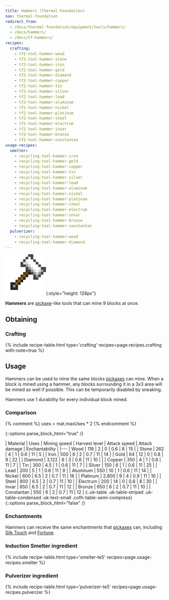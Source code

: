 ```yaml
---
title: Hammers (Thermal Foundation)
nav: thermal-foundation
redirect_from:
  - /docs/thermal-foundation/equipment/tools/hammers/
  - /docs/hammers/
  - /docs/tf-hammers/
recipes:
  crafting:
    - tf2-tool-hammer-wood
    - tf2-tool-hammer-stone
    - tf2-tool-hammer-iron
    - tf2-tool-hammer-gold
    - tf2-tool-hammer-diamond
    - tf2-tool-hammer-copper
    - tf2-tool-hammer-tin
    - tf2-tool-hammer-silver
    - tf2-tool-hammer-lead
    - tf2-tool-hammer-aluminum
    - tf2-tool-hammer-nickel
    - tf2-tool-hammer-platinum
    - tf2-tool-hammer-steel
    - tf2-tool-hammer-electrum
    - tf2-tool-hammer-invar
    - tf2-tool-hammer-bronze
    - tf2-tool-hammer-constantan
usage-recipes:
  smelter:
    - recycling-tool-hammer-iron
    - recycling-tool-hammer-gold
    - recycling-tool-hammer-copper
    - recycling-tool-hammer-tin
    - recycling-tool-hammer-silver
    - recycling-tool-hammer-lead
    - recycling-tool-hammer-aluminum
    - recycling-tool-hammer-nickel
    - recycling-tool-hammer-platinum
    - recycling-tool-hammer-steel
    - recycling-tool-hammer-electrum
    - recycling-tool-hammer-invar
    - recycling-tool-hammer-bronze
    - recycling-tool-hammer-constantan
  pulverizer:
    - recycling-tool-hammer-wood
    - recycling-tool-hammer-diamond
---
```


![Hammers](/assets/images/thermal-foundation/hammers.gif){:style="height: 128px"}


**Hammers** are [pickaxe](https://minecraft.gamepedia.com/Pickaxe)-like tools
that can mine 9 blocks at once.


Obtaining
---------

### Crafting
{% include recipe-table.html type='crafting' recipes=page.recipes.crafting with-note=true %}


Usage
-----

Hammers can be used to mine the same blocks
[pickaxes](https://minecraft.gamepedia.com/Pickaxe) can mine. When a block is
mined using a hammer, any blocks surrounding it in a 3x3 area will be mined as
well if possible. This can be temporarily disabled by sneaking.

Hammers use 1 durability for every individual block mined.

### Comparison
{% comment %}
uses = mat.maxUses * 2
{% endcomment %}

{::options parse_block_html="true" /}
<div class="uk-overflow-container">
| Material | Uses | Mining speed | Harvest level | Attack speed | Attack damage | Enchantability |
|---
| Wood | 118 | 2 | 0 | 0.6 | 8 | 15 |
| Stone | 262 | 4 | 1 | 0.6 | 11 | 5 |
| Iron | 500 | 6 | 2 | 0.7 | 11 | 14 |
| Gold | 64 | 12 | 0 | 0.8 | 8 | 22 |
| Diamond | 3,122 | 8 | 3 | 0.8 | 11 | 10 |
|
| Copper | 350 | 4 | 1 | 0.6 | 11 | 7 |
| Tin | 300 | 4.5 | 1 | 0.6 | 11 | 7 |
| Silver | 150 | 6 | 1 | 0.6 | 11 | 25 |
| Lead | 200 | 5 | 1 | 0.6 | 11 | 9 |
| Aluminum | 550 | 10 | 1 | 0.6 | 11 | 14 |
| Nickel | 600 | 6.5 | 2 | 0.7 | 11 | 18 |
| Platinum | 2,800 | 9 | 4 | 0.9 | 11 | 16 |
| Steel | 800 | 6.5 | 2 | 0.7 | 11 | 10 |
| Electrum | 200 | 14 | 0 | 0.8 | 8 | 30 |
| Invar | 850 | 6.5 | 2 | 0.7 | 11 | 12 |
| Bronze | 650 | 6 | 2 | 0.7 | 11 | 10 |
| Constantan | 550 | 6 | 2 | 0.7 | 11 | 12 |
{:.uk-table .uk-table-striped .uk-table-condensed .uk-text-small .cofh-table-semi-compress}
</div>
{::options parse_block_html="false" /}

### Enchantments
Hammers can receive the same enchantments that
[pickaxes](https://minecraft.gamepedia.com/Pickaxe) can, including [Silk
Touch](https://minecraft.gamepedia.com/Silk_Touch) and
[Fortune](https://minecraft.gamepedia.com/Fortune).

### Induction Smelter ingredient
{% include recipe-table.html type='smelter-te5' recipes=page.usage-recipes.smelter %}

### Pulverizer ingredient
{% include recipe-table.html type='pulverizer-te5' recipes=page.usage-recipes.pulverizer %}
